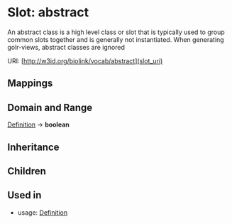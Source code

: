 # Slot: abstract


An abstract class is a high level class or slot that is typically used to group common slots together and is generally not instantiated. When generating golr-views, abstract classes are ignored

URI: [http://w3id.org/biolink/vocab/abstract](slot_uri)
## Mappings

## Domain and Range

[Definition](Definition.md) -> **boolean**
## Inheritance

## Children

## Used in

 *  usage: [Definition](Definition.md)
